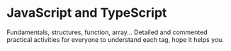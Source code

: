 # JavaScript and TypeScript
Fundamentals, structures, function, array...
Detailed and commented practical activities for everyone to understand each tag, hope it helps you.
